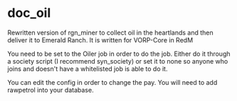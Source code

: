 # doc_oil
Rewritten version of rgn_miner to collect oil in the heartlands and then deliver it to Emerald Ranch. It is written for VORP-Core in RedM

You need to be set to the Oiler job in order to do the job. Either do it through a society script (I recommend syn_society) or set it to none so anyone who joins and doesn't have a whitelisted job is able to do it. 

You can edit the config in order to change the pay. You will need to add rawpetrol into your database. 
